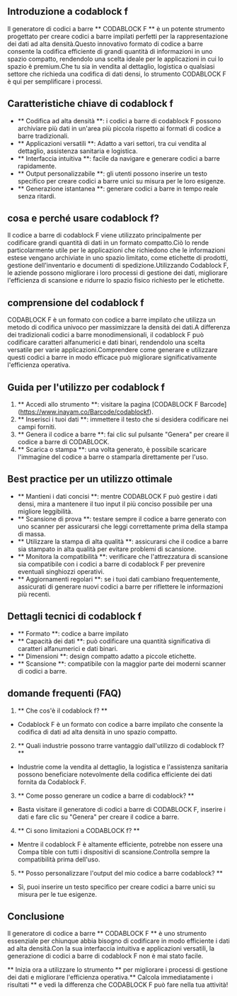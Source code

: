 ## Introduzione a codablock f

Il generatore di codici a barre ** CODABLOCK F ** è un potente strumento progettato per creare codici a barre impilati perfetti per la rappresentazione dei dati ad alta densità.Questo innovativo formato di codice a barre consente la codifica efficiente di grandi quantità di informazioni in uno spazio compatto, rendendolo una scelta ideale per le applicazioni in cui lo spazio è premium.Che tu sia in vendita al dettaglio, logistica o qualsiasi settore che richieda una codifica di dati densi, lo strumento CODABLOCK F è qui per semplificare i processi.

## Caratteristiche chiave di codablock f

- ** Codifica ad alta densità **: i codici a barre di codablock F possono archiviare più dati in un'area più piccola rispetto ai formati di codice a barre tradizionali.
- ** Applicazioni versatili **: Adatto a vari settori, tra cui vendita al dettaglio, assistenza sanitaria e logistica.
- ** Interfaccia intuitiva **: facile da navigare e generare codici a barre rapidamente.
- ** Output personalizzabile **: gli utenti possono inserire un testo specifico per creare codici a barre unici su misura per le loro esigenze.
- ** Generazione istantanea **: generare codici a barre in tempo reale senza ritardi.

## cosa e perché usare codablock f?

Il codice a barre di codablock F viene utilizzato principalmente per codificare grandi quantità di dati in un formato compatto.Ciò lo rende particolarmente utile per le applicazioni che richiedono che le informazioni estese vengano archiviate in uno spazio limitato, come etichette di prodotti, gestione dell'inventario e documenti di spedizione.Utilizzando Codablock F, le aziende possono migliorare i loro processi di gestione dei dati, migliorare l'efficienza di scansione e ridurre lo spazio fisico richiesto per le etichette.

## comprensione del codablock f

CODABLOCK F è un formato con codice a barre impilato che utilizza un metodo di codifica univoco per massimizzare la densità dei dati.A differenza dei tradizionali codici a barre monodimensionali, il codablock F può codificare caratteri alfanumerici e dati binari, rendendolo una scelta versatile per varie applicazioni.Comprendere come generare e utilizzare questi codici a barre in modo efficace può migliorare significativamente l'efficienza operativa.

## Guida per l'utilizzo per codablock f

1. ** Accedi allo strumento **: visitare la pagina [CODABLOCK F Barcode] (https://www.inayam.co/Barcode/codablockf).
2. ** Inserisci i tuoi dati **: immettere il testo che si desidera codificare nei campi forniti.
3. ** Genera il codice a barre **: fai clic sul pulsante "Genera" per creare il codice a barre di CODABLOCK.
4. ** Scarica o stampa **: una volta generato, è possibile scaricare l'immagine del codice a barre o stamparla direttamente per l'uso.

## Best practice per un utilizzo ottimale

- ** Mantieni i dati concisi **: mentre CODABLOCK F può gestire i dati densi, mira a mantenere il tuo input il più conciso possibile per una migliore leggibilità.
- ** Scansione di prova **: testare sempre il codice a barre generato con uno scanner per assicurarsi che leggi correttamente prima della stampa di massa.
- ** Utilizzare la stampa di alta qualità **: assicurarsi che il codice a barre sia stampato in alta qualità per evitare problemi di scansione.
- ** Monitora la compatibilità **: verificare che l'attrezzatura di scansione sia compatibile con i codici a barre di codablock F per prevenire eventuali singhiozzi operativi.
- ** Aggiornamenti regolari **: se i tuoi dati cambiano frequentemente, assicurati di generare nuovi codici a barre per riflettere le informazioni più recenti.

## Dettagli tecnici di codablock f

- ** Formato **: codice a barre impilato
- ** Capacità dei dati **: può codificare una quantità significativa di caratteri alfanumerici e dati binari.
- ** Dimensioni **: design compatto adatto a piccole etichette.
- ** Scansione **: compatibile con la maggior parte dei moderni scanner di codici a barre.

## domande frequenti (FAQ)

1. ** Che cos'è il codablock f? **
- Codablock F è un formato con codice a barre impilato che consente la codifica di dati ad alta densità in uno spazio compatto.

2. ** Quali industrie possono trarre vantaggio dall'utilizzo di codablock f? **
- Industrie come la vendita al dettaglio, la logistica e l'assistenza sanitaria possono beneficiare notevolmente della codifica efficiente dei dati fornita da Codablock F.

3. ** Come posso generare un codice a barre di codablock? **
- Basta visitare il generatore di codici a barre di CODABLOCK F, inserire i dati e fare clic su "Genera" per creare il codice a barre.

4. ** Ci sono limitazioni a CODABLOCK f? **
- Mentre il codablock F è altamente efficiente, potrebbe non essere una Compa tible con tutti i dispositivi di scansione.Controlla sempre la compatibilità prima dell'uso.

5. ** Posso personalizzare l'output del mio codice a barre codablock? **
- Sì, puoi inserire un testo specifico per creare codici a barre unici su misura per le tue esigenze.

## Conclusione

Il generatore di codice a barre ** CODABLOCK F ** è uno strumento essenziale per chiunque abbia bisogno di codificare in modo efficiente i dati ad alta densità.Con la sua interfaccia intuitiva e applicazioni versatili, la generazione di codici a barre di codablock F non è mai stato facile.

** Inizia ora a utilizzare lo strumento ** per migliorare i processi di gestione dei dati e migliorare l'efficienza operativa.** Calcola immediatamente i risultati ** e vedi la differenza che CODABLOCK F può fare nella tua attività!